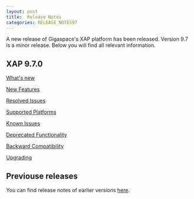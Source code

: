 ```yaml
---
layout: post
title:  Release Notes
categories: RELEASE_NOTES97
---
```






A new release of Gigaspace's XAP platform has been released. Version 9.7 is a minor release. Below you will find all relevant information.




## XAP 9.7.0

[What's new](./whats-new.html)

[New Features](./new-features.html)

[Resolved Issues](./fixed-issues.html)

[Supported Platforms](./fixed-issues.html)

[Known Issues](./known-issues.html)

[Deprecated Functionality](./deprecation.html)

[Backward Compatibility](./backward-compatibility.html)

[Upgrading](./upgrading.html)


## Previouse releases

You can find release notes of earlier versions [here](http://wiki.gigaspaces.com/wiki/display/RN/GigaSpaces+Release+Notes).

